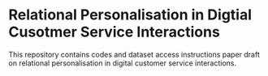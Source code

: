 # Relational Personalisation in Digtial Cusotmer Service Interactions

This repository contains codes and dataset access instructions paper draft on relational personalisation in digital customer service interactions.
